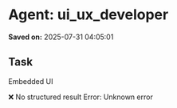 # Agent: ui_ux_developer
**Saved on:** 2025-07-31 04:05:01

## Task
Embedded UI

❌ No structured result
Error: Unknown error

